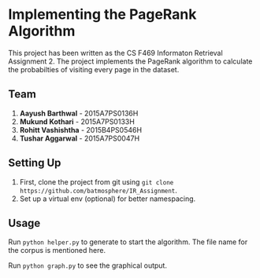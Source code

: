 # Implementing the PageRank Algorithm

This project has been written as the CS F469 Informaton Retrieval Assignment 2. The project implements the PageRank algorithm to calculate the probabilties of visiting every page in the dataset.

## Team

1. **Aayush Barthwal** - 2015A7PS0136H
2. **Mukund Kothari** - 2015A7PS0133H
3. **Rohitt Vashishtha** - 2015B4PS0546H
4. **Tushar Aggarwal** - 2015A7PS0047H

## Setting Up

1. First, clone the project from git using `git clone https://github.com/batmosphere/IR_Assignment`.
2. Set up a virtual env (optional) for better namespacing.

## Usage

Run `python helper.py` to generate to start the algorithm. The file name for the corpus is mentioned here.

Run `python graph.py` to see the graphical output. 
